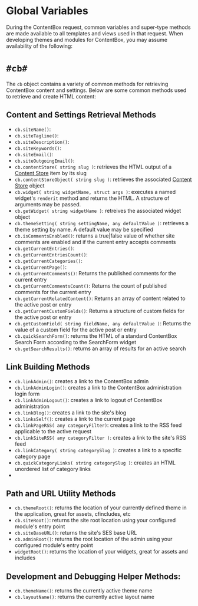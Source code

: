 # Global Variables

During the ContentBox request, common variables and super-type methods are made available to all templates and views used in that request.  When developing themes and modules for ContentBox, you may assume availability of the following:

`#cb#`
===

The `cb` object contains a variety of common methods for retrieving ContentBox content and settings.  Below are some common methods used to retrieve and create HTML content:

Content and Settings Retrieval Methods
------------------------

- `cb.siteName()`:
- `cb.siteTagline()`:
- `cb.siteDescription()`:
- `cb.siteKeywords()`:
- `cb.siteEmail()`:
- `cb.siteOutgoingEmail()`:
- `cb.contentStore( string slug )`: retrieves the HTML output of a [Content Store][1] item by its slug
- `cb.contentStoreObject( string slug )`: retrieves the associated [Content Store][1] object
- `cb.widget( string widgetName, struct args )`: executes a named widget's `renderit` method and returns the HTML.  A structure of arguments may be passed.
- `cb.getWidget( string widgetName )`: retreives the associated widget object
- `cb.themeSetting( string settingName, any defaultValue )`: retrieves a theme setting by name. A default value may be specified
- `cb.isCommentsEnabled()`: returns a true|false value of whether site comments are enabled and if the current entry accepts comments
- `cb.getCurrentEntries()`:
- `cb.getCurrentEntriesCount()`:
- `cb.getCurrentCategories()`:
- `cb.getCurrentPage()`:
- `cb.getCurrentComments()`: Returns the published comments for the current entry
- `cb.getCurrentCommentsCount()`: Returns the count of published comments for the current entry
- `cb.getCurrentRelatedContent()`: Returns an array of content related to the active post or entry
- `cb.getCurrentCustomFields()`: Returns a structure of custom fields for the active post or entry
- `cb.getCustomField( string fieldName, any defaultValue )`: Returns the value of a custom field for the active post or entry
- `cb.quickSearchForm()`: returns the HTML of a standard ContentBox Search Form according to the SearchForm widget
- `cb.getSearchResults()`: returns an array of results for an active search

Link Building Methods
---------------------

- `cb.linkAdmin()`: creates a link to the ContentBox admin
- `cb.linkAdminLogin()`: creates a link to the ContentBox administration login form
- `cb.linkAdminLogout()`: creates a link to logout of ContentBox administration
- `cb.linkBlog()`: creates a link to the site's blog
- `cb.linksSelf()`: creates a link to the current page
- `cb.linkPageRSS( any categoryFilter)`: creates a link to the RSS feed applicable to the active request
- `cb.linkSiteRSS( any categoryFilter )`: creates a link to the site's RSS feed
- `cb.linkCategory( string categorySlug )`: creates a link to a specific category page
- `cb.quickCategoryLinks( string categorySlug )`: creates an HTML unordered list of category links
- 

Path and URL Utility Methods
----------------------------

- `cb.themeRoot()`: returns the location of your currently defined theme in the application, great for assets, cfincludes, etc
- `cb.siteRoot()`: returns the site root location using your configured module's entry point
- `cb.siteBaseURL()`: returns the site's SES base URL
- `cb.adminRoot()`: returns the root location of the admin using your configured module's entry point
- `widgetRoot()`: returns the location of your widgets, great for assets and includes

Development and Debugging Helper Methods:
----------------------------------------

- `cb.themeName()`: returns the currently active theme name
- `cb.layoutName()`: returns the currently active layout name 


[1]: /content/using/managers/contentstore.html
[2]: /content/using/managers/widgets.html